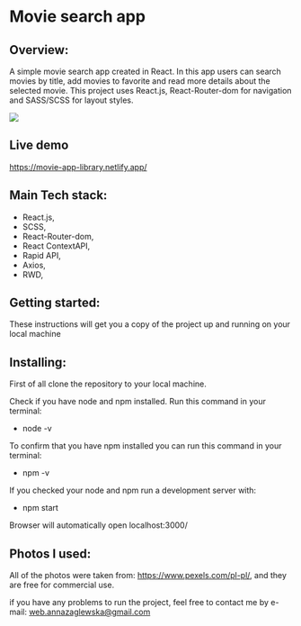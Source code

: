 # Movie search app

## Overview:

A simple movie search app created in React. In this app users can search movies by title, add movies to favorite and read more details about the selected movie.
This project uses React.js, React-Router-dom for navigation and SASS/SCSS for layout styles.

![](<img src='./src/assets/gifs/Peek 2020-11-05 23-13.gif' width="400"  height="400"/>)

## Live demo

https://movie-app-library.netlify.app/

## Main Tech stack:

- React.js,
- SCSS,
- React-Router-dom,
- React ContextAPI,
- Rapid API,
- Axios,
- RWD,

## Getting started:

These instructions will get you a copy of the project up and running on your local machine

## Installing:

First of all clone the repository to your local machine.

Check if you have node and npm installed. Run this command in your terminal:

- node -v

To confirm that you have npm installed you can run this command in your terminal:

- npm -v

If you checked your node and npm run a development server with:

- npm start

Browser will automatically open localhost:3000/

## Photos I used:

All of the photos were taken from:
https://www.pexels.com/pl-pl/,
and they are free for commercial use.

if you have any problems to run the project, feel free to contact me by e-mail:
web.annazaglewska@gmail.com
